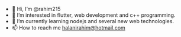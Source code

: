 - 👋 Hi, I’m @rahim215
- 👀 I’m interested in flutter, web development and c++ programming.
- 🌱 I’m currently learning nodejs and several new web technologies.
- 📫 How to reach me halanirahim@hotmail.com

<!---
rahim215/rahim215 is a ✨ special ✨ repository because its `README.md` (this file) appears on your GitHub profile.
You can click the Preview link to take a look at your changes.
--->
